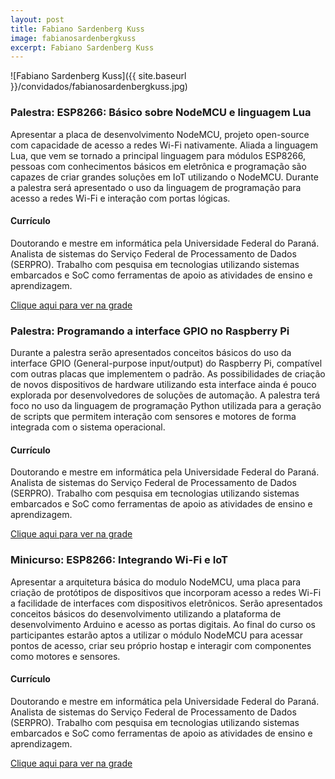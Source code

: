 ```yaml
---
layout: post
title: Fabiano Sardenberg Kuss
image: fabianosardenbergkuss
excerpt: Fabiano Sardenberg Kuss
---
```

![Fabiano Sardenberg Kuss]({{ site.baseurl }}/convidados/fabianosardenbergkuss.jpg)


### Palestra: ESP8266: Básico sobre NodeMCU e linguagem Lua

Apresentar a placa de desenvolvimento NodeMCU, projeto open-source com capacidade de acesso a redes Wi-Fi nativamente. Aliada a linguagem Lua, que vem se tornado a principal linguagem para módulos ESP8266, pessoas com conhecimentos básicos em eletrônica e programação são capazes de criar grandes soluções em IoT utilizando o NodeMCU. Durante a palestra será apresentado o uso da linguagem de programação  para acesso a redes Wi-Fi e interação com portas lógicas.

#### Currículo
Doutorando e mestre em informática pela Universidade Federal do Paraná. Analista de sistemas do Serviço Federal de Processamento de Dados (SERPRO). Trabalho com pesquisa em tecnologias utilizando sistemas embarcados e SoC como ferramentas de apoio as atividades de ensino e aprendizagem.

[Clique aqui para ver na grade](https://ftsl.websiteseguro.com/ftsl9/grade/detail.html?pid=208)

### Palestra: Programando a interface GPIO no Raspberry Pi

Durante a palestra serão apresentados conceitos básicos do uso da interface GPIO (General-purpose input/output) do Raspberry Pi, compatível com outras placas que implementem o padrão. As possibilidades de criação de novos dispositivos de hardware utilizando esta interface ainda é pouco explorada por desenvolvedores de soluções de automação. A palestra terá foco no uso da linguagem de programação Python utilizada para a geração de scripts que permitem interação com sensores e motores de forma integrada com o sistema operacional.

#### Currículo
Doutorando e mestre em informática pela Universidade Federal do Paraná. Analista de sistemas do Serviço Federal de Processamento de Dados (SERPRO). Trabalho com pesquisa em tecnologias utilizando sistemas embarcados e SoC como ferramentas de apoio as atividades de ensino e aprendizagem.

[Clique aqui para ver na grade](https://ftsl.websiteseguro.com/ftsl9/grade/detail.html?pid=207)

### Minicurso: ESP8266: Integrando Wi-Fi e IoT

Apresentar a arquitetura básica do modulo NodeMCU, uma placa para criação de protótipos de dispositivos que incorporam acesso a redes Wi-Fi a facilidade de interfaces com dispositivos eletrônicos. Serão apresentados conceitos básicos do desenvolvimento utilizando a plataforma de desenvolvimento Arduino e acesso as portas digitais. Ao final do curso os participantes estarão aptos a utilizar o módulo NodeMCU para acessar pontos de acesso, criar seu próprio  hostap e interagir com componentes como motores e sensores.

#### Currículo
Doutorando e mestre em informática pela Universidade Federal do Paraná. Analista de sistemas do Serviço Federal de Processamento de Dados (SERPRO). Trabalho com pesquisa em tecnologias utilizando sistemas embarcados e SoC como ferramentas de apoio as atividades de ensino e aprendizagem.

[Clique aqui para ver na grade](https://ftsl.websiteseguro.com/ftsl9/grade/)

